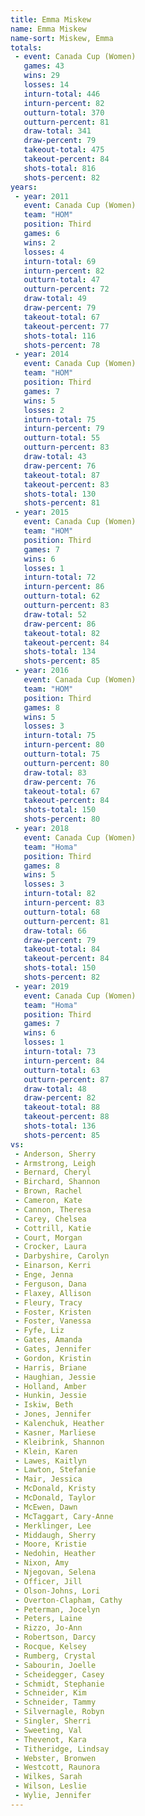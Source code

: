 ```yaml
---
title: Emma Miskew
name: Emma Miskew
name-sort: Miskew, Emma
totals:
 - event: Canada Cup (Women)
   games: 43
   wins: 29
   losses: 14
   inturn-total: 446
   inturn-percent: 82
   outturn-total: 370
   outturn-percent: 81
   draw-total: 341
   draw-percent: 79
   takeout-total: 475
   takeout-percent: 84
   shots-total: 816
   shots-percent: 82
years:
 - year: 2011
   event: Canada Cup (Women)
   team: "HOM"
   position: Third
   games: 6
   wins: 2
   losses: 4
   inturn-total: 69
   inturn-percent: 82
   outturn-total: 47
   outturn-percent: 72
   draw-total: 49
   draw-percent: 79
   takeout-total: 67
   takeout-percent: 77
   shots-total: 116
   shots-percent: 78
 - year: 2014
   event: Canada Cup (Women)
   team: "HOM"
   position: Third
   games: 7
   wins: 5
   losses: 2
   inturn-total: 75
   inturn-percent: 79
   outturn-total: 55
   outturn-percent: 83
   draw-total: 43
   draw-percent: 76
   takeout-total: 87
   takeout-percent: 83
   shots-total: 130
   shots-percent: 81
 - year: 2015
   event: Canada Cup (Women)
   team: "HOM"
   position: Third
   games: 7
   wins: 6
   losses: 1
   inturn-total: 72
   inturn-percent: 86
   outturn-total: 62
   outturn-percent: 83
   draw-total: 52
   draw-percent: 86
   takeout-total: 82
   takeout-percent: 84
   shots-total: 134
   shots-percent: 85
 - year: 2016
   event: Canada Cup (Women)
   team: "HOM"
   position: Third
   games: 8
   wins: 5
   losses: 3
   inturn-total: 75
   inturn-percent: 80
   outturn-total: 75
   outturn-percent: 80
   draw-total: 83
   draw-percent: 76
   takeout-total: 67
   takeout-percent: 84
   shots-total: 150
   shots-percent: 80
 - year: 2018
   event: Canada Cup (Women)
   team: "Homa"
   position: Third
   games: 8
   wins: 5
   losses: 3
   inturn-total: 82
   inturn-percent: 83
   outturn-total: 68
   outturn-percent: 81
   draw-total: 66
   draw-percent: 79
   takeout-total: 84
   takeout-percent: 84
   shots-total: 150
   shots-percent: 82
 - year: 2019
   event: Canada Cup (Women)
   team: "Homa"
   position: Third
   games: 7
   wins: 6
   losses: 1
   inturn-total: 73
   inturn-percent: 84
   outturn-total: 63
   outturn-percent: 87
   draw-total: 48
   draw-percent: 82
   takeout-total: 88
   takeout-percent: 88
   shots-total: 136
   shots-percent: 85
vs:
 - Anderson, Sherry
 - Armstrong, Leigh
 - Bernard, Cheryl
 - Birchard, Shannon
 - Brown, Rachel
 - Cameron, Kate
 - Cannon, Theresa
 - Carey, Chelsea
 - Cottrill, Katie
 - Court, Morgan
 - Crocker, Laura
 - Darbyshire, Carolyn
 - Einarson, Kerri
 - Enge, Jenna
 - Ferguson, Dana
 - Flaxey, Allison
 - Fleury, Tracy
 - Foster, Kristen
 - Foster, Vanessa
 - Fyfe, Liz
 - Gates, Amanda
 - Gates, Jennifer
 - Gordon, Kristin
 - Harris, Briane
 - Haughian, Jessie
 - Holland, Amber
 - Hunkin, Jessie
 - Iskiw, Beth
 - Jones, Jennifer
 - Kalenchuk, Heather
 - Kasner, Marliese
 - Kleibrink, Shannon
 - Klein, Karen
 - Lawes, Kaitlyn
 - Lawton, Stefanie
 - Mair, Jessica
 - McDonald, Kristy
 - McDonald, Taylor
 - McEwen, Dawn
 - McTaggart, Cary-Anne
 - Merklinger, Lee
 - Middaugh, Sherry
 - Moore, Kristie
 - Nedohin, Heather
 - Nixon, Amy
 - Njegovan, Selena
 - Officer, Jill
 - Olson-Johns, Lori
 - Overton-Clapham, Cathy
 - Peterman, Jocelyn
 - Peters, Laine
 - Rizzo, Jo-Ann
 - Robertson, Darcy
 - Rocque, Kelsey
 - Rumberg, Crystal
 - Sabourin, Joelle
 - Scheidegger, Casey
 - Schmidt, Stephanie
 - Schneider, Kim
 - Schneider, Tammy
 - Silvernagle, Robyn
 - Singler, Sherri
 - Sweeting, Val
 - Thevenot, Kara
 - Titheridge, Lindsay
 - Webster, Bronwen
 - Westcott, Raunora
 - Wilkes, Sarah
 - Wilson, Leslie
 - Wylie, Jennifer
---
```

